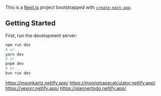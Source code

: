 This is a [Next.js](https://nextjs.org/) project bootstrapped with [`create-next-app`](https://github.com/vercel/next.js/tree/canary/packages/create-next-app).

## Getting Started

First, run the development server:

```bash
npm run dev
# or
yarn dev
# or
pnpm dev
# or
bun run dev
```

https://moonkartz.netlify.app/
https://moonphasecalculator.netlify.app/
https://vexorr.netlify.app/
https://plannertodo.netlify.app/